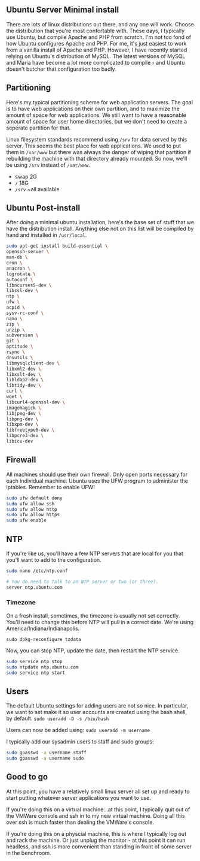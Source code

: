 ## Ubuntu Server Minimal install
There are lots of linux distributions out there, and any one will work.  Choose the distribution that you're most confortable with.  These days, I typically use Ubuntu, but compile Apache and PHP from scratch.  I'm not too fond of how Ubuntu configures Apache and PHP.  For me, it's just easiest to work from a vanilla install of Apache and PHP.  However, I have recently started relying on Ubuntu's distribution of MySQL.  The latest versions of MySQL and Maria have become a lot more complicated to compile - and Ubuntu doesn't butcher that configuration too badly.


## Partitioning
Here's my typical partitioning scheme for web application servers. The goal is to have web applications on their own partition, and to maximize the amount of space for web applications. We still want to have a reasonable amount of space for user home directories, but we don't need to create a seperate partition for that.

Linux filesystem standards recommend using `/srv` for data served by this server. This seems the best place for web applications. We used to put them in `/var/www` but there was always the danger of wiping that partition if rebuilding the machine with that directory already mounted. So now, we'll be using `/srv` instead of `/var/www`.

* swap 2G
* `/` 18G
* `/srv` ~all available

## Ubuntu Post-install
After doing a minimal ubuntu installation, here's the base set of stuff that we have the distribution install. Anything else not on this list will be compiled by hand and installed in `/usr/local`.
```bash
sudo apt-get install build-essential \
openssh-server \
man-db \
cron \
anacron \
logrotate \
autoconf \
libncurses5-dev \
libssl-dev \
ntp \
ufw \
acpid \
sysv-rc-conf \
nano \
zip \
unzip \
subversion \
git \
aptitude \
rsync \
dnsutils \
libmysqlclient-dev \
libxml2-dev \
libxslt-dev \
libldap2-dev \
libtidy-dev \
curl \
wget \
libcurl4-openssl-dev \
imagemagick \
libjpeg-dev \
libpng-dev \
libxpm-dev \
libfreetype6-dev \
libpcre3-dev \
libicu-dev
```

## Firewall
All machines should use their own firewall. Only open ports necessary for each individual machine. Ubuntu uses the UFW program to administer the iptables. Remember to enable UFW!
```bash
sudo ufw default deny
sudo ufw allow ssh
sudo ufw allow http
sudo ufw allow https
sudo ufw enable
```

## NTP
If you're like us, you'll have a few NTP servers that are local for you that you'll want to add to the configuration.
```bash
sudo nano /etc/ntp.conf
```
```bash
# You do need to talk to an NTP server or two (or three).
server ntp.ubuntu.com
```

### Timezone
On a fresh install, sometimes, the timezone is usually not set correctly. You'll need to change this before NTP will pull in a correct date. We're using America/Indiana/Indianapolis.

`sudo dpkg-reconfigure tzdata`

Now, you can stop NTP, update the date, then restart the NTP service.
```bash
sudo service ntp stop
sudo ntpdate ntp.ubuntu.com
sudo service ntp start
```

## Users
The default Ubuntu settings for adding users are not so nice. In particular, we want to set make it so user accounts are created using the bash shell, by default.
`sudo useradd -D -s /bin/bash`

Users can now be added using:
`sudo useradd -m username`

I typically add our sysadmin users to staff and sudo groups:
```bash
sudo gpasswd -a username staff
sudo gpasswd -a username sudo
```

## Good to go
At this point, you have a relatively small linux server all set up and ready to start putting whatever server applications you want to use.

If you're doing this on a virtual machine...at this point, I typically quit out of the VMWare console and ssh in to my new virtual machine.  Doing all this over ssh is much faster than dealing the VMWare's console.

If you're doing this on a physcial machine, this is where I typically log out and rack the machine.  Or just unplug the monitor - at this point it can run headless, and ssh is more convenient than standing in front of some server in the benchroom.

